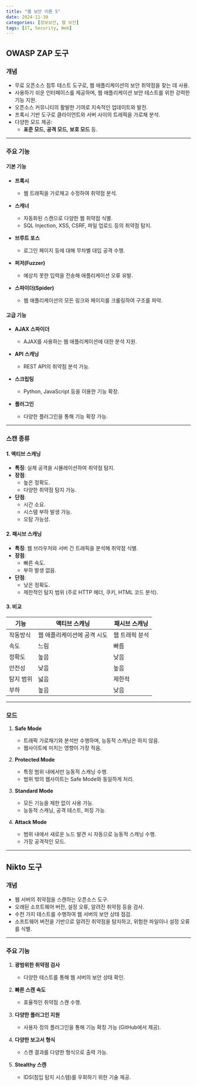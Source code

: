 ```yaml
---
title: "웹 보안 이론 5"
date: 2024-11-30
categories: [정보보안, 웹 보안]
tags: [IT, Security, Web]
---
```


## OWASP ZAP 도구

### 개념

- 무료 오픈소스 침투 테스트 도구로, 웹 애플리케이션의 보안 취약점을 찾는 데 사용.
- 사용하기 쉬운 인터페이스를 제공하며, 웹 애플리케이션 보안 테스트를 위한 강력한 기능 지원.
- 오픈소스 커뮤니티의 활발한 기여로 지속적인 업데이트와 발전.
- 프록시 기반 도구로 클라이언트와 서버 사이의 트래픽을 가로채 분석.
- 다양한 모드 제공:
  - **표준 모드**, **공격 모드**, **보호 모드** 등.

---

### 주요 기능

#### 기본 기능

- **프록시**
  - 웹 트래픽을 가로채고 수정하여 취약점 분석.
  
- **스캐너**
  - 자동화된 스캔으로 다양한 웹 취약점 식별.
  - SQL Injection, XSS, CSRF, 파일 업로드 등의 취약점 탐지.

- **브루트 포스**
  - 로그인 페이지 등에 대해 무차별 대입 공격 수행.

- **퍼저(Fuzzer)**
  - 예상치 못한 입력을 전송해 애플리케이션 오류 유발.

- **스파이더(Spider)**
  - 웹 애플리케이션의 모든 링크와 페이지를 크롤링하여 구조를 파악.

#### 고급 기능

- **AJAX 스파이더**
  - AJAX를 사용하는 웹 애플리케이션에 대한 분석 지원.

- **API 스캐닝**
  - REST API의 취약점 분석 가능.

- **스크립팅**
  - Python, JavaScript 등을 이용한 기능 확장.

- **플러그인**
  - 다양한 플러그인을 통해 기능 확장 가능.

---

### 스캔 종류

#### 1. 액티브 스캐닝

- **특징**: 실제 공격을 시뮬레이션하여 취약점 탐지.
- **장점**:
  - 높은 정확도.
  - 다양한 취약점 탐지 가능.
- **단점**:
  - 시간 소요.
  - 시스템 부하 발생 가능.
  - 오탐 가능성.

#### 2. 패시브 스캐닝

- **특징**: 웹 브라우저와 서버 간 트래픽을 분석해 취약점 식별.
- **장점**:
  - 빠른 속도.
  - 부하 발생 없음.
- **단점**:
  - 낮은 정확도.
  - 제한적인 탐지 범위 (주로 HTTP 헤더, 쿠키, HTML 코드 분석).

#### 3. 비교

| 기능            | 액티브 스캐닝                     | 패시브 스캐닝                 |
|-----------------|-----------------------------------|-------------------------------|
| 작동방식        | 웹 애플리케이션에 공격 시도         | 웹 트래픽 분석                |
| 속도            | 느림                              | 빠름                          |
| 정확도          | 높음                              | 낮음                          |
| 안전성          | 낮음                              | 높음                          |
| 탐지 범위       | 넓음                              | 제한적                        |
| 부하            | 높음                              | 낮음                          |

---

### 모드

1. **Safe Mode**  
   - 트래픽 가로채기와 분석만 수행하며, 능동적 스캐닝은 하지 않음.  
   - 웹사이트에 미치는 영향이 가장 적음.

2. **Protected Mode**  
   - 특정 범위 내에서만 능동적 스캐닝 수행.  
   - 범위 밖의 웹사이트는 Safe Mode와 동일하게 처리.

3. **Standard Mode**  
   - 모든 기능을 제한 없이 사용 가능.  
   - 능동적 스캐닝, 공격 테스트, 퍼징 가능.

4. **Attack Mode**  
   - 범위 내에서 새로운 노드 발견 시 자동으로 능동적 스캐닝 수행.  
   - 가장 공격적인 모드.

---

## Nikto 도구

### 개념

- 웹 서버의 취약점을 스캔하는 오픈소스 도구.
- 오래된 소프트웨어 버전, 설정 오류, 알려진 취약점 등을 검사.
- 수천 가지 테스트를 수행하여 웹 서버의 보안 상태 점검.
- 소프트웨어 버전을 기반으로 알려진 취약점을 탐지하고, 위험한 파일이나 설정 오류를 식별.

---

### 주요 기능

1. **광범위한 취약점 검사**
   - 다양한 테스트를 통해 웹 서버의 보안 상태 확인.

2. **빠른 스캔 속도**
   - 효율적인 취약점 스캔 수행.

3. **다양한 플러그인 지원**
   - 사용자 정의 플러그인을 통해 기능 확장 가능 (GitHub에서 제공).

4. **다양한 보고서 형식**
   - 스캔 결과를 다양한 형식으로 출력 가능.

5. **Stealthy 스캔**
   - IDS(침입 탐지 시스템)를 우회하기 위한 기술 제공.

